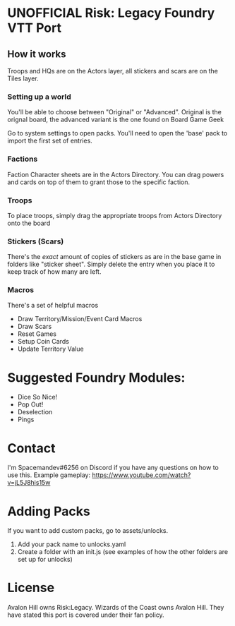 # UNOFFICIAL Risk: Legacy Foundry VTT Port

## How it works
Troops and HQs are on the Actors layer, all stickers and scars are on the Tiles layer. 

### Setting up a world
You'll be able to choose between "Original" or "Advanced". 
Original is the orignal board, the advanced variant is the one found on Board Game Geek 

Go to system settings to open packs. You'll need to open the 'base' pack to import the first set of entries. 

### Factions
Faction Character sheets are in the Actors Directory. You can drag powers and cards on top of them to grant those to the specific faction.

### Troops
To place troops, simply drag the appropriate troops from Actors Directory onto the board

### Stickers (Scars)
There's the *exact* amount of copies of stickers as are in the base game in folders like "sticker sheet". Simply delete the entry when you place it to keep track of how many are left. 


### Macros
There's a set of helpful macros
- Draw Territory/Mission/Event Card Macros
- Draw Scars
- Reset Games
- Setup Coin Cards
- Update Territory Value

# Suggested Foundry Modules:
- Dice So Nice!
- Pop Out!
- Deselection
- Pings

# Contact
I'm Spacemandev#6256 on Discord if you have any questions on how to use this.
Example gameplay: https://www.youtube.com/watch?v=jL5J8his15w

# Adding Packs
If you want to add custom packs, go to assets/unlocks.

1. Add your pack name to unlocks.yaml
2. Create a folder with an init.js (see examples of how the other folders are set up for unlocks)

# License
Avalon Hill owns Risk:Legacy. Wizards of the Coast owns Avalon Hill. 
They  have stated this port is covered under their fan policy.